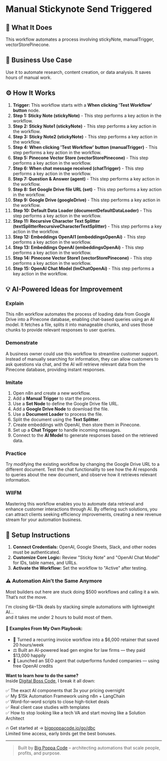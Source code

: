 # Manual Stickynote Send Triggered

## 🚀 What It Does
This workflow automates a process involving stickyNote, manualTrigger, vectorStorePinecone.

## 💼 Business Use Case
Use it to automate research, content creation, or data analysis. It saves hours of manual work.

## ⚙️ How It Works
1.  **Trigger:** This workflow starts with a **When clicking 'Test Workflow' button** node.
2. **Step 1: Sticky Note (stickyNote)** - This step performs a key action in the workflow.
3. **Step 2: Sticky Note1 (stickyNote)** - This step performs a key action in the workflow.
4. **Step 3: Sticky Note2 (stickyNote)** - This step performs a key action in the workflow.
5. **Step 4: When clicking 'Test Workflow' button (manualTrigger)** - This step performs a key action in the workflow.
6. **Step 5: Pinecone Vector Store (vectorStorePinecone)** - This step performs a key action in the workflow.
7. **Step 6: When chat message received (chatTrigger)** - This step performs a key action in the workflow.
8. **Step 7: Question & Answer (agent)** - This step performs a key action in the workflow.
9. **Step 8: Set Google Drive file URL (set)** - This step performs a key action in the workflow.
10. **Step 9: Google Drive (googleDrive)** - This step performs a key action in the workflow.
11. **Step 10: Default Data Loader (documentDefaultDataLoader)** - This step performs a key action in the workflow.
12. **Step 11: Recursive Character Text Splitter (textSplitterRecursiveCharacterTextSplitter)** - This step performs a key action in the workflow.
13. **Step 12: Embeddings OpenAI1 (embeddingsOpenAi)** - This step performs a key action in the workflow.
14. **Step 13: Embeddings OpenAI (embeddingsOpenAi)** - This step performs a key action in the workflow.
15. **Step 14: Pinecone Vector Store1 (vectorStorePinecone)** - This step performs a key action in the workflow.
16. **Step 15: OpenAI Chat Model (lmChatOpenAi)** - This step performs a key action in the workflow.

## 💡 AI-Powered Ideas for Improvement
### Explain
This n8n workflow automates the process of loading data from Google Drive into a Pinecone database, enabling chat-based queries using an AI model. It fetches a file, splits it into manageable chunks, and uses those chunks to provide relevant responses to user queries.

### Demonstrate
A business owner could use this workflow to streamline customer support. Instead of manually searching for information, they can allow customers to ask questions via chat, and the AI will retrieve relevant data from the Pinecone database, providing instant responses.

### Imitate
1. Open n8n and create a new workflow.
2. Add a **Manual Trigger** to start the process.
3. Use a **Set Node** to define the Google Drive file URL.
4. Add a **Google Drive Node** to download the file.
5. Use a **Document Loader** to process the file.
6. Split the document using the **Text Splitter**.
7. Create embeddings with OpenAI, then store them in Pinecone.
8. Set up a **Chat Trigger** to handle incoming messages.
9. Connect to the **AI Model** to generate responses based on the retrieved data.

### Practice
Try modifying the existing workflow by changing the Google Drive URL to a different document. Test the chat functionality to see how the AI responds to queries about the new document, and observe how it retrieves relevant information.

### WIIFM
Mastering this workflow enables you to automate data retrieval and enhance customer interactions through AI. By offering such solutions, you can attract clients seeking efficiency improvements, creating a new revenue stream for your automation business.

## 🔧 Setup Instructions
1. **Connect Credentials:** OpenAI, Google Sheets, Slack, and other nodes must be authenticated.
2. **Customize Core Logic:** Review "Sticky Note" and "OpenAI Chat Model" for IDs, table names, and URLs.
3. **Activate the Workflow:** Set the workflow to "Active" after testing.

### ⚠️ Automation Ain’t the Same Anymore

Most builders out here are stuck doing $500 workflows and calling it a win.  
That’s not the move.  

I'm closing $6k–$13k deals by stacking simple automations with lightweight AI...  
and it takes me under 2 hours to build most of them.

#### 🧠 Examples From My Own Playbook:
- 🔁 Turned a recurring invoice workflow into a $6,000 retainer that saved 20 hours/week  
- ⚖️ Built an AI-powered lead gen engine for law firms — they paid $13,000 happily  
- 🚀 Launched an SEO agent that outperforms funded companies — using free OpenAI credits  

**Want to learn how to do the same?**  
Inside [Digital Boss Code](https://bigpoppacode.io/go/dbc), I break it all down:

✅ The exact AI components that 3x your pricing overnight  
✅ My $15k Automation Framework using n8n + LangChain  
✅ Word-for-word scripts to close high-ticket deals  
✅ Real client case studies with templates  
✅ How to stop looking like a tech VA and start moving like a Solution Architect  

🔥 Get started at → [bigpoppacode.io/go/dbc](https://bigpoppacode.io/go/dbc)  
Limited time access, early birds get the best bonuses.

---
> Built by [Big Poppa Code](https://bigpoppacode.io) – architecting automations that scale people, profits, and purpose.

